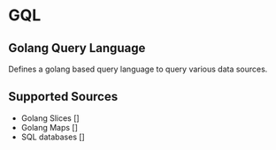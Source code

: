 # GQL
## Golang Query Language
Defines a golang based query language to query various data sources.


## Supported Sources
- Golang Slices []
- Golang Maps []
- SQL databases []